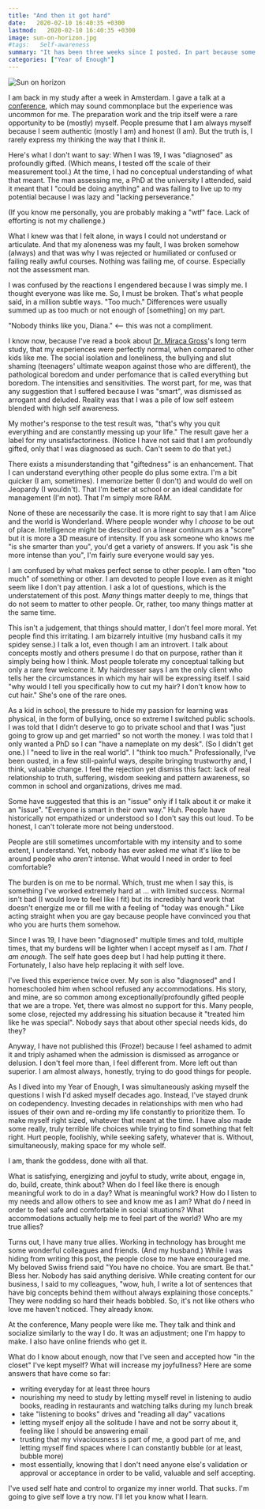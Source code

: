 ```yaml
---
title: "And then it got hard"
date:   2020-02-10 16:40:35 +0300
lastmod:   2020-02-10 16:40:35 +0300
image: sun-on-horizon.jpg
#tags:   Self-awareness
summary: "It has been three weeks since I posted. In part because some difficult work consumed my writing energy. But mostly, because I ran smack into something I didn't want to say out loud."
categories: ["Year of Enough"]
---
```

![Sun on horizon](/images/sun-on-horizon.jpg)

I am back in my study after a week in Amsterdam. I gave a talk at a [conference](https://dddeurope.com/2020/), which may sound commonplace but the experience was uncommon for me. The preparation work and the trip itself were a rare opportunity to be (mostly) myself. People presume that I am always myself because I seem authentic (mostly I am) and honest (I am). But the truth is, I rarely express my thinking the way that I think it.

Here's what I don't want to say: When I was 19, I was "diagnosed" as profoundly gifted. (Which means, I tested off the scale of their measurement tool.) At the time, I had no conceptual understanding of what that meant. The man assessing me, a PhD at the university I attended, said it meant that I "could be doing anything" and was failing to live up to my potential because I was lazy and "lacking perseverance."

(If you know me personally, you are probably making a "wtf" face. Lack of efforting is not my challenge.)

What I knew was that I felt alone, in ways I could not understand or articulate. And that my aloneness was my fault, I was broken somehow (always) and that was why I was rejected or humiliated or confused or failing really awful courses. Nothing was failing me, of course. Especially not the assessment man.

I was confused by the reactions I engendered because I was simply me. I thought everyone was like me. So, I must be broken. That's what people said, in a million subtle ways. "Too much." Differences were usually summed up as too much or not enough of [something] on my part.

"Nobody thinks like you, Diana." <-- this was not a compliment.

I know now, because I've read a book about [Dr. Miraca Gross](https://en.wikipedia.org/wiki/Miraca_Gross)'s long term study, that my experiences were perfectly normal, when compared to other kids like me. The social isolation and loneliness, the bullying and slut shaming (teenagers' ultimate weapon against those who are different), the pathological boredom and under perfomance that is called everything but boredom. The intensities and sensitivities. The worst part, for me, was that any suggestion that I suffered because I was "smart", was dismissed as arrogant and deluded. Reality was that I was a pile of low self esteem blended with high self awareness.

My mother's response to the test result was, "that's why you quit everything and are constantly messing up your life." The result gave her a label for my unsatisfactoriness. (Notice I have not said that I am profoundly gifted, only that I was diagnosed as such. Can't seem to do that yet.)

There exists a misunderstanding that "giftedness" is an enhancement. That I can understand everything other people do plus some extra. I'm a bit quicker (I am, sometimes). I memorize better (I don't) and would do well on Jeopardy (I wouldn't). That I'm better at school or an ideal candidate for management (I'm not). That I'm simply more RAM.

None of these are necessarily the case. It is more right to say that I am Alice and the world is Wonderland. Where people wonder why I *choose* to be out of place. Intelligence might be described on a linear continuum as a "score" but it is more a 3D measure of intensity. If you ask someone who knows me "is she smarter than you", you'd get a variety of answers. If you ask "is she more intense than you", I'm fairly sure everyone would say yes.

I am confused by what makes perfect sense to other people. I am often "too much" of something or other. I am devoted to people I love even as it might seem like I don't pay attention. I ask a lot of questions, which is the understatement of this post. *Many* things matter deeply to me, things that do not seem to matter to other people. Or, rather, too many things matter at the same time.

This isn't a judgement, that things should matter, I don't feel more moral. Yet people find this irritating. I am bizarrely intuitive (my husband calls it my spidey sense.) I talk a lot, even though I am an introvert. I talk about concepts mostly and others presume I do that on purpose, rather than it simply being how I think. Most people tolerate my conceptual talking but only a rare few welcome it. My hairdresser says  I am the only client who tells her the circumstances in which my hair will be expressing itself. I said "why would I tell you specifically how to cut my hair? I don't know how to cut hair." She's one of the rare ones.

As a kid in school, the pressure to hide my passion for learning was physical, in the form of bullying, once so extreme I switched public schools. I was told that I didn't deserve to go to private school and that I was "just going to grow up and get married" so not worth the money. I was told that I only wanted a PhD so I can "have a nameplate on my desk". (So I didn't get one.) I "need to live in the real world". I "think too much." Professionally, I've been ousted, in a few still-painful ways, despite bringing trustworthy and, I think, valuable change. I feel the rejection yet dismiss this fact: lack of real relationship to truth, suffering, wisdom seeking and pattern awareness, so common in school and organizations, drives me mad.

Some have suggested that this is an "issue" only if I talk about it or make it an "issue". "Everyone is smart in their own way." Huh. People have historically not empathized or understood so I don't say this out loud. To be honest, I can't tolerate more not being understood.

People are still sometimes uncomfortable with my intensity and to some extent, I understand. Yet, nobody has ever asked *me* what it's like to be around people who *aren't* intense. What would I need in order to feel comfortable?

The burden is on me to be normal. Which, trust me when I say this, is something I've worked extremely hard at ... with limited success. Normal isn't bad (I would love to feel like I fit) but its incredibly hard work that doesn't energize me or fill me with a feeling of "today was enough." Like acting straight when you are gay because people have convinced you that who you are hurts them somehow.

Since I was 19, I have been "diagnosed" multiple times and told, multiple times, that my burdens will be lighter when I accept myself as I am. *That I am enough.* The self hate goes deep but I had help putting it there. Fortunately, I also have help replacing it with self love.

I've lived this experience twice over. My son is also "diagnosed" and I homeschooled him when school refused any accommodations. His story, and mine, are so common among exceptionally/profoundly gifted people that we are a trope. Yet, there was almost no support for this. Many people, some close, rejected my addressing his situation because it "treated him like he was special". Nobody says that about other special needs kids, do they?

Anyway, I have not published this (Froze!) because I feel ashamed to admit it and triply ashamed when the admission is dismissed as arrogance or delusion. I don't feel more than, I feel different from. More left out than superior. I am almost always, honestly, trying to do good things for people.

As I dived into my Year of Enough, I was simultaneously asking myself the questions I wish I'd asked myself decades ago. Instead, I've stayed drunk on codependency. Investing decades in relationships with men who had issues of their own and re-ording my life constantly to prioritize them. To make myself right sized, whatever that meant at the time. I have also made some really, truly terrible life choices while trying to find something that felt right. Hurt people, foolishly, while seeking safety, whatever that is. Without, simultaneously, making space for my whole self.

I am, thank the goddess, done with all that.

What is satisfying, energizing and joyful to study, write about, engage in, do, build, create, think about? When do I feel like there is enough meaningful work to do in a day? What is meaningful work? How do I listen to my needs and allow others to see and know me as I am? What do *I* need in order to feel safe and comfortable in social situations? What accommodations actually help me to feel part of the world? Who are my true allies?

Turns out, I have many true allies. Working in technology has brought me some wonderful colleagues and friends. (And my husband.) While I was hiding from writing this post, the people close to me have encouraged me. My beloved Swiss friend said "You have no choice. You are smart. Be that." Bless her. Nobody has said anything derisive. While creating content for our business, I said to my colleagues, "wow, huh, I write a lot of sentences that have big concepts behind them without always explaining those concepts." They were nodding so hard their heads bobbled. So, it's not like others who love me haven't noticed. They already know.

At the conference, Many people were like me. They talk and think and socialize similarly to the way I do. It was an adjustment; one I'm happy to make. I also have online friends who get it.

What do I know about enough, now that I've seen and accepted how "in the closet" I've kept myself? What will increase my joyfullness? Here are some answers that have come so far:

- writing everyday for at least three hours
- nourishing my need to study by letting myself revel in listening to audio books, reading in restaurants and watching talks during my lunch break
- take "listening to books" drives and "reading all day" vacations
- letting myself enjoy all the solitude I have and not be sorry about it, feeling like I should be answering email
- trusting that my vivaciousness is part of me, a good part of me, and letting myself find spaces where I can constantly bubble (or at least, bubble more)
- most essentially, knowing that I don't need anyone else's validation or approval or acceptance in order to be valid, valuable and self accepting.

I've used self hate and control to organize my inner world. That sucks. I'm going to give self love a try now. I'll let you know what I learn.
